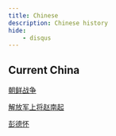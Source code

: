 ```yaml
---
title: Chinese 
description: Chinese history
hide:
    - disqus
---
```


## Current China

[朝鲜战争](https://zh.wikipedia.org/wiki/%E6%9C%9D%E9%B2%9C%E6%88%98%E4%BA%89)

[解放军上将](https://zh.wikipedia.org/wiki/中国人民解放军上将)[赵南起](https://zh.wikipedia.org/wiki/赵南起)

[彭德怀](https://zh.wikipedia.org/wiki/彭德怀)

